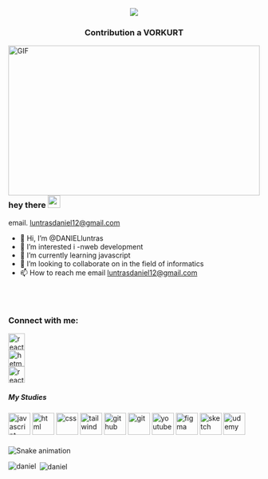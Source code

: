 
<p align="center">
  <img src="https://capsule-render.vercel.app/api?text=Hey  I'm Luntras Daniel🕹️&animation=fadeIn&type=waving&color=gradient&height=100"/>
</p>
<h3 align="center">Contribution a VORKURT</h3>




<img align="right" alt="GIF" src="https://learnworthy.net/wp-content/uploads/2019/08/5a5de45c5fff06394566e208.gif" width="100%" height="300" />

### hey there <img src="https://media.giphy.com/media/hvRJCLFzcasrR4ia7z/giphy.gif" width="25px">
email. luntrasdaniel12@gmail.com
- 👋 Hi, I’m @DANIELluntras
- 👀 I’m interested i -nweb development
- 🌱 I’m currently learning javascript
- 💞️ I’m looking to collaborate on in the field of informatics
- 📫 How to reach me email luntrasdaniel12@gmail.com
<br>
<br>

### Connect with me:
<a href="https://twitter.com/luntras1" target="_blank"><img src="https://www.vectorlogo.zone/logos/twitter/twitter-official.svg" alt="react-ui-kit.com" height="33" width="33" /></a>
<br>
<a href="https://www.linkedin.com/in/dani-luntras-13795b19a/" ><img src="https://www.vectorlogo.zone/logos/linkedin/linkedin-tile.svg" alt="hetmann" height="33" width="33" /></a>
<br>
<a href="https://www.instagram.com/luntras_deniel99/" target="_blank"><img src="https://www.vectorlogo.zone/logos/instagram/instagram-icon.svg" alt="react-ui-kit.com" height="33" width="33" /></a>








#####                                                                     My Studies
<p align="left">

<img src="https://www.vectorlogo.zone/logos/javascript/javascript-icon.svg" alt="javascript" width="44" height="44"/>
<img src="https://www.vectorlogo.zone/logos/w3_html5/w3_html5-icon.svg" alt="html" width="44" height="44"/>
<img src="https://www.vectorlogo.zone/logos/w3_css/w3_css-icon.svg" alt="css" width="44" height="44"/>
<img src="https://www.vectorlogo.zone/logos/tailwindcss/tailwindcss-icon.svg" alt="tailwind" width="44" height="44"/>
<img src="https://www.vectorlogo.zone/logos/github/github-icon.svg" alt="github" width="44" height="44"/>
<img src="https://www.vectorlogo.zone/logos/git-scm/git-scm-icon.svg" alt="git" width="44" height="44"/>
<img src="https://www.vectorlogo.zone/logos/youtube/youtube-icon.svg" alt="youtube" width="44" height="44"/>
<img src="https://www.vectorlogo.zone/logos/figma/figma-icon.svg" alt="figma" width="44" height="44"/>
<img src="https://www.vectorlogo.zone/logos/sketchapp/sketchapp-icon.svg" alt="sketch" width="44" height="44"/>
<img src="https://www.vectorlogo.zone/logos/udemy/udemy-icon.svg" alt="udemy" width="44" height="44"/>
</p>

#### 
![Snake animation](https://github.com/thepiyushmalhotra/thepiyushmalhotra/blob/output/github-contribution-grid-snake.svg)



<p><img align="left" src="https://github-readme-stats.vercel.app/api/top-langs/?username=DANIELluntras&layout=compact&hide=html" alt="daniel" /></p>

<p>&nbsp;<img align="center" src="https://github-readme-stats.vercel.app/api?username=DANIELluntras&show_icons=true" alt="daniel" /></p>
